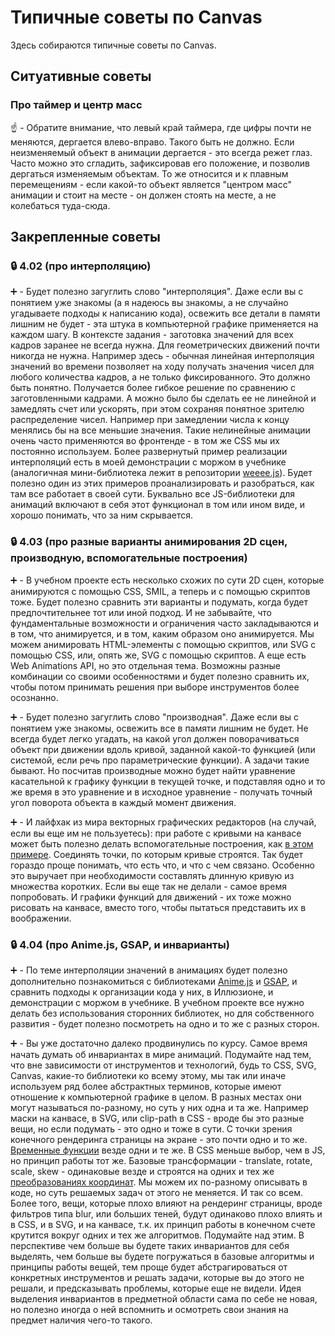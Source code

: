 # Типичные советы по Canvas


Здесь собираются типичные советы по Canvas.


## Ситуативные советы


### Про таймер и центр масс

:point_up: - Обратите внимание, что левый край таймера, где цифры почти не меняются, дергается влево-вправо. Такого быть не должно. Если неизменяемый объект в анимации дергается - это всегда режет глаз. Часто можно это сгладить, зафиксировав его положение, и позволив дергаться изменяемым объектам. То же относится и к плавным перемещениям - если какой-то объект является "центром масс" анимации и стоит на месте - он должен стоять на месте, а не колебаться туда-сюда.


## Закрепленные советы


### :lock: 4.02 (про интерполяцию)

:heavy_plus_sign: - Будет полезно загуглить слово "интерполяция". Даже если вы с понятием уже знакомы (а я надеюсь вы знакомы, а не случайно угадываете подходы к написанию кода), освежить все детали в памяти лишним не будет - эта штука в компьютерной графике применяется на каждом шагу. В контексте задания - заготовка значений для всех кадров заранее не всегда нужна. Для геометрических движений почти никогда не нужна. Например здесь - обычная линейная интерполяция значений во времени позволяет на ходу получать значения чисел для любого количества кадров, а не только фиксированного. Это должно быть понятно. Получается более гибкое решение по сравнению с заготовленными кадрами. А можно было бы сделать ее не линейной и замедлять счет или ускорять, при этом сохраняя понятное зрителю распределение чисел. Например при замедлении числа к концу менялись бы на все меньшие значения. Такие нелинейные анимации очень часто применяются во фронтенде - в том же CSS мы их постоянно используем. Более развернутый пример реализации интерполяций есть в моей демонстрации с моржом в учебнике (аналогичная мини-библиотека лежит в репозитории [weeee.js](https://github.com/sfi0zy/weeee)). Будет полезно один из этих примеров проанализировать и разобраться, как там все работает в своей сути. Буквально все JS-библиотеки для анимаций включают в себя этот функционал в том или ином виде, и хорошо понимать, что за ним скрывается.


### :lock: 4.03 (про разные варианты анимирования 2D сцен, производную, вспомогательные построения)

:heavy_plus_sign: - В учебном проекте есть несколько схожих по сути 2D сцен, которые анимируются с помощью CSS, SMIL, а теперь и с помощью скриптов тоже. Будет полезно сравнить эти варианты и подумать, когда будет предпочтительнее тот или иной подход. И не забывайте, что фундаментальные возможности и ограничения часто закладываются и в том, что анимируется, и в том, каким образом оно анимируется. Мы можем анимировать HTML-элементы с помощью скриптов, или SVG с помощью CSS, или, опять же, SVG с помощью скриптов. А еще есть Web Animations API, но это отдельная тема. Возможны разные комбинации со своими особенностями и будет полезно сравнить их, чтобы потом принимать решения при выборе инструментов более осознанно.

:heavy_plus_sign: - Будет полезно загуглить слово "производная". Даже если вы с понятием уже знакомы, освежить все в памяти лишним не будет. Не всегда будет легко угадать, на какой угол должен поворачиваться объект при движении вдоль кривой, заданной какой-то функцией (или системой, если речь про параметрические функции). А задачи такие бывают. Но посчитав производные можно будет найти уравнение касательной к графику функции в текущей точке, и подставляя одно и то же время в это уравнение и в исходное уравнение - получать точный угол поворота объекта в каждый момент движения.

:heavy_plus_sign: - И лайфхак из мира векторных графических редакторов (на случай, если вы еще им не пользуетесь): при работе с кривыми на канвасе может быть полезно делать вспомогательные построения, как [в этом примере](https://codepen.io/sfi0zy/pen/VwKgQPB). Соединять точки, по которым кривые строятся. Так будет гораздо проще понимать, что есть что, и что с чем связано. Особенно это выручает при необходимости составлять длинную кривую из множества коротких. Если вы еще так не делали - самое время попробовать. И графики функций для движений - их тоже можно рисовать на канвасе, вместо того, чтобы пытаться представить их в воображении.


### :lock: 4.04 (про Anime.js, GSAP, и инварианты)

:heavy_plus_sign: - По теме интерполяции значений в анимациях будет полезно дополнительно познакомиться с библиотеками [Anime.js](https://animejs.com/) и [GSAP](https://greensock.com/gsap/), и сравнить подходы к организации кода у них, в Иллюзионе, и демонстрации с моржом в учебнике. В учебном проекте все нужно делать без использования сторонних библиотек, но для собственного развития - будет полезно посмотреть на одно и то же с разных сторон.

:heavy_plus_sign: - Вы уже достаточно далеко продвинулись по курсу. Самое время начать думать об инвариантах в мире анимаций. Подумайте над тем, что вне зависимости от инструментов и технологий, будь то CSS, SVG, Canvas, какие-то библиотеки ко всему этому, мы так или иначе используем ряд более абстрактных терминов, которые имеют отношение к компьютерной графике в целом. В разных местах они могут называться по-разному, но суть у них одна и та же. Например маски на канвасе, в SVG, или clip-path в CSS - вроде бы это разные вещи, но если подумать - это одно и тоже в сути. С точки зрения конечного рендеринга страницы на экране - это почти одно и то же. [Временные функции](https://habr.com/ru/post/518006/) везде одни и те же. В CSS меньше выбор, чем в JS, но принцип работы тот же. Базовые трансформации - translate, rotate, scale, skew - одинаковые везде и строятся на одних и тех же [преобразованиях координат](https://habr.com/ru/post/520078/). Мы можем их по-разному описывать в коде, но суть решаемых задач от этого не меняется. И так со всем. Более того, вещи, которые плохо влияют на рендеринг страницы, вроде фильтров типа blur, или больших теней, будут одинаково плохо влиять и в CSS, и в SVG, и на канвасе, т.к. их принцип работы в конечном счете крутится вокруг одних и тех же алгоритмов. Подумайте над этим. В перспективе чем больше вы будете таких инвариантов для себя выделять, чем больше вы будете погружаться в базовые алгоритмы и принципы работы вещей, тем проще будет абстрагироваться от конкретных инструментов и решать задачи, которые вы до этого не решали, и предсказывать проблемы, которые еще не видели. Идея выделения инвариантов в предметной области сама по себе не новая, но полезно иногда о ней вспомнить и осмотреть свои знания на предмет наличия чего-то такого.


